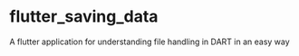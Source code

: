 # flutter_saving_data

A flutter application for understanding file handling in DART in an easy way
